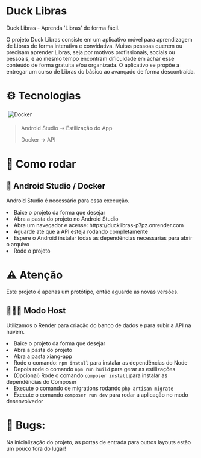 # Duck Libras

Duck Libras - Aprenda 'Libras' de forma fácil.

O projeto Duck Libras consiste em um aplicativo móvel para aprendizagem de Libras de forma interativa e convidativa. Muitas pessoas querem ou precisam aprender Libras, seja por motivos profissionais, sociais ou pessoais, e ao mesmo tempo encontram dificuldade em achar esse conteúdo de forma gratuita e/ou organizada. O aplicativo se propõe a entregar um curso de Libras do básico ao avançado de forma descontraída.

# ⚙️ Tecnologias 

<div style="display: inline_block">
  <img style="padding: 5px;"  align="center" alt="Docker" src="https://img.shields.io/badge/Docker-8e00cd?style=for-the-badge&logo=docker&logoColor=white">
</div>

> <p>Android Studio -> Estilização do App</p>
> <p>Docker -> API</p>

# 🚀 Como rodar

## 🐳 Android Studio / Docker
Android Studio é necessário para essa execução.
<li>Baixe o projeto da forma que desejar</li>
<li>Abra a pasta do projeto no Android Studio</li>
<li>Abra um navegador e acesse: https://ducklibras-p7pz.onrender.com</li>
<li>Aguarde até que a API esteja rodando completamente</li>
<li>Espere o Android instalar todas as dependências necessárias para abrir o arquivo</li>
<li>Rode o projeto</li>

# ⚠️ Atenção
<p>Este projeto é apenas um protótipo, então aguarde as novas versões.</p>

## 👩🏻‍💻 Modo Host
Utilizamos o Render para criação do banco de dados e para subir a API na nuvem.
<li>Baixe o projeto da forma que desejar</li>
<li>Abra a pasta do projeto</li>
<li>Abra a pasta xiang-app</li>
<li>Rode o comando: <code>npm install</code> para instalar as dependências do Node</li>
<li>Depois rode o comando <code>npm run build</code> para gerar as estilizações</li>
<li>(Opcional) Rode o comando <code>composer install</code> para instalar as dependências do Composer</li>
<li>Execute o comando de migrations rodando <code>php artisan migrate</code></li>
<li>Execute o comando <code>composer run dev</code> para rodar a aplicação no modo desenvolvedor</li>

# 🐞 Bugs:
<p>Na inicialização do projeto, as portas de entrada para outros layouts estão um pouco fora do lugar!</p>